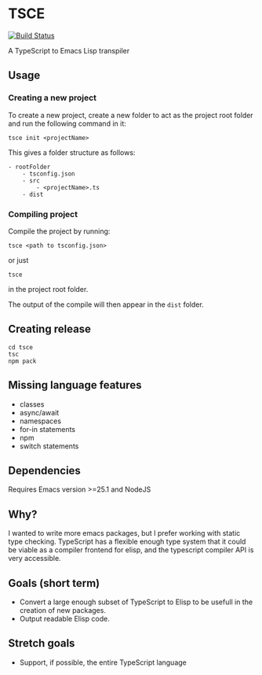 # TSCE

[![Build Status](https://travis-ci.org/kristianhasselknippe/tsce.svg?branch=master)](https://travis-ci.org/kristianhasselknippe/tsce)

A TypeScript to Emacs Lisp transpiler

## Usage

### Creating a new project

To create a new project, create a new folder to act as the project root folder and run the following command in it:

```
tsce init <projectName>
```

This gives a folder structure as follows:

```
- rootFolder
    - tsconfig.json
    - src
        - <projectName>.ts
    - dist
```

### Compiling project

Compile the project by running:

```
tsce <path to tsconfig.json>
```

or just

```
tsce
```

in the project root folder.

The output of the compile will then appear in the `dist` folder.

## Creating release

```
cd tsce
tsc
npm pack
```

## Missing language features

- classes
- async/await
- namespaces
- for-in statements
- npm
- switch statements

## Dependencies

Requires Emacs version >=25.1 and NodeJS

## Why?

I wanted to write more emacs packages, but I prefer working with static type checking. TypeScript has a flexible enough type system that it could be viable as a compiler frontend for elisp, and the typescript compiler API is very accessible.


## Goals (short term)

- Convert a large enough subset of TypeScript to Elisp to be usefull in the creation of new packages.
- Output readable Elisp code.

## Stretch goals

- Support, if possible, the entire TypeScript language

